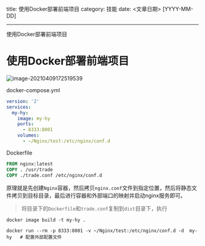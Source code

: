 title: 使用Docker部署前端项目
category: 技能
date: <文章日期> [YYYY-MM-DD]

---

使用Docker部署前端项目

<!--more-->

# 使用Docker部署前端项目



![image-20210409172519539](/images/docker_web.assets/image-20210409172519539.png)

docker-compose.yml

```yml
version: '2'
services:
  my-hy:
    image: my-hy
    ports:
      - 8333:8001
    volumes:
      - ~/Nginx/test:/etc/nginx/conf.d

```



Dockerfile

```dockerfile
FROM nginx:latest
COPY . /usr/trade
COPY ./trade.conf /etc/nginx/conf.d

```



原理就是先创建`Nginx`容器，然后拷贝`nginx.conf`文件到指定位置，然后将静态文件拷贝到目标目录，最后进行容器和外部端口的映射并启动nginx服务即可。

> 将目录下的`Dockerfile`和`trade.conf`复制到`dist`目录下，执行

```shell script
docker image build -t my-hy .
```

```shell script
docker run --rm -p 8333:8001 -v ~/Nginx/test:/etc/nginx/conf.d -d  my-hy   # 配置外部配置文件
```